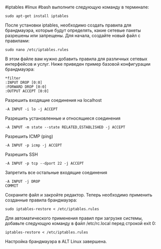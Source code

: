 
#iptables #linux #bash
выполните следующую команду в терминале:

```
sudo apt-get install iptables
```

После установки iptables, необходимо создать правила для брандмауэра, которые будут определять, какие сетевые пакеты разрешены или запрещены. Для начала, создайте новый файл с правилами:

```
sudo nano /etc/iptables.rules
```

В этом файле вам нужно добавить правила для различных сетевых интерфейсов и услуг. Ниже приведен пример базовой конфигурации брандмауэра:

```
*filter
:INPUT DROP [0:0]
:FORWARD DROP [0:0]
:OUTPUT ACCEPT [0:0]
```

Разрешить входящие соединения на localhost

```
-A INPUT -i lo -j ACCEPT
```

Разрешить установленные и относящиеся соединения

```
-A INPUT -m state --state RELATED,ESTABLISHED -j ACCEPT
```

Разрешить ICMP (ping)

```
-A INPUT -p icmp -j ACCEPT
```

Разрешить SSH

```
-A INPUT -p tcp --dport 22 -j ACCEPT
```

Запретить все остальные входящие соединения

```
-A INPUT -j DROP
COMMIT
```

Сохраните файл и закройте редактор. Теперь необходимо применить созданные правила брандмауэра:

```
sudo iptables-restore < /etc/iptables.rules
```

Для автоматического применения правил при загрузке системы, добавьте следующую команду в файл /etc/rc.local перед строкой exit 0:

```
iptables-restore < /etc/iptables.rules
```

Настройка брандмауэра в ALT Linux завершена.